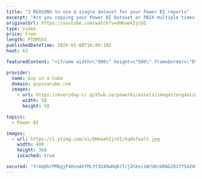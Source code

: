 ```yaml
---
title: "3 REASONS to use a single dataset for your Power BI reports"
excerpt: "Are you copying your Power BI Dataset or PBIX multiple times? Here are 3 reasons why you shouldn't be doing that.  Christopher Wagner Article: https://www.linkedin.com/pulse/dataflows-datasets-power-bi-christopher-wagner-mba/  ExceleratorBI article: https://exceleratorbi.com.au/new-power-bi-reports-golden-dataset/"
originalUrl: https://youtube.com/watch?v=OH6aekIjcUI
type: video
price: Free
length: PT8M55S
publishedDateTime: 2020-01-08T16:00:10Z
heat: 62

featuredContent: "<iframe width=\"800\" height=\"500\" frameborder=\"0\" src=\"https://www.youtube.com/embed/OH6aekIjcUI\" allow=\"accelerometer; autoplay; encrypted-media; gyroscope; picture-in-picture\" allowfullscreen></iframe>"

provider:
  name: Guy in a Cube
  domain: guyinacube.com
  images:
    - url: https://everyday-cc.github.io/powerbi/assets/images/organizations/guyinacube.com-50x50.jpg
      width: 50
      height: 50

topics:
  - Power BI

images:
  - url: https://i.ytimg.com/vi/OH6aekIjcUI/hqdefault.jpg
    width: 480
    height: 360
    isCached: true

secured: "YrUq6hrPMbgjP4HznAXfMLYt1U4OwHq0Jf/jZnkeiiW/UKcGRAG281fY54245pE8Qr2ljLFoZxLZfcsf861qD7E6/xxVPUS6qI5Fe1f9TS7NPCSSVQgwvo2ME0D+Z/3fpU1jQqXOa3miK56IESE+BB8IZhLFwW7rC7ULCoHwuFKAeRbDP1a1w0+eHzJ5DGg3BT796qxaNczmq3lPDodOMn9+73WqSeKybY2pdsGmRdGBfSQApzF37AZPC12ENM5d1MU6Efxlp6TCrUR9KU+5nx4lHQx8W0iofntGh3FnW7hJ+hvsp4a+AbyBua6DmxtxTCG1x9/UflHF6CBmxme4+8Mg4dOgES90JJzuNOIeSjuOYPF+zU+5c1D1PpahhLDZuUX+twcYU2yviMx084sQ5/i/Jm5sbMot2AVBIMonu6ayYfQv3A3jx13hyvnhddRM;dZuk6BN9F8f8y5F10K/R3A=="
---
```


